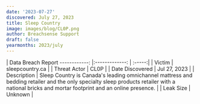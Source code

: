 ```yaml
---
date: '2023-07-27'
discovered: July 27, 2023
title: Sleep Country
image: images/blog/CL0P.png
author: Breachsense Support
draft: false
yearmonths: 2023/july
---
```



| Data Breach Report
------------:     |:-------------:    | :-----:|
| Victim      | sleepcountry.ca      | 
| Threat Actor      | CL0P      | 
| Date Discovered      | Jul 27, 2023      | 
| Description      | Sleep Country is Canada's leading omnichannel mattress and bedding retailer and the only specialty sleep products retailer with a national bricks and mortar footprint and an online presence.      | 
| Leak Size      | Unknown      | 

